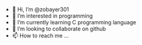 - 👋 Hi, I’m @zobayer301
- 👀 I’m interested in programming
- 🌱 I’m currently learning C programming language
- 💞️ I’m looking to collaborate on github
- 📫 How to reach me ...

<!---
zobayer301/zobayer301 is a ✨ special ✨ repository because its `README.md` (this file) appears on your GitHub profile.
You can click the Preview link to take a look at your changes.
--->
